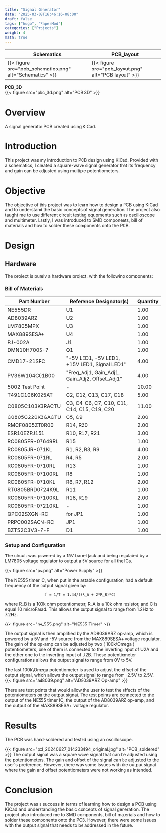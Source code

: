 ```yaml
---
title: "Signal Generator"
date: "2025-03-08T16:46:16-08:00"
draft: false
tags: ["hugo", "PaperMod"]
categories: ["Projects"]
weight: 4
math: true
---
```

| **Schematics** | **PCB_layout** |
|------------------------------|--------------------------------|
| {{< figure src="pcb_schematics.png" alt="Schematics" >}} | {{< figure src="pcb_layout.png" alt="PCB layout" >}} |


  
  **PCB_3D**  
  {{< figure src="pbc_3d.png" alt="PCB 3D" >}}


# Overview
A signal generator PCB created using KiCad.


# Introduction
This project was my introduction to PCB design using KiCad. Provided with a schematics, I created a square-wave signal generator that its frequency and gain can be adjusted using multiple potentiometers.

# Objective
The objective of this project was to learn how to design a PCB using KiCad and to understand the basic concepts of signal generation. The project also taught me to use different circuit testing equpments such as oscilloscope and multimeter. Lastly, I was introduced to SMD components, bill of materials and how to solder these components onto the PCB.


# Design

## Hardware
The project is purely a hardware project, with the following components:
### Bill of Materials
| Part Number          | Reference Designator(s)                      | Quantity |
|----------------------|---------------------------------------------|----------|
| NE555DR             | U1                                          | 1.00     |
| AD8039ARZ          | U2                                          | 1.00     |
| LM7805MPX          | U3                                          | 1.00     |
| MAX889SESA+        | U4                                          | 1.00     |
| PJ-002A            | J1                                          | 1.00     |
| DMN10H700S-7       | Q1                                          | 1.00     |
| CMD17-21SRC        | "+5V LED1, -5V LED1, +15V LED1, Signal LED1" | 4.00     |
| PV36W104C01B00     | "Freq_Adj1, Gain_Adj1, Gain_Adj2, Offset_Adj1" | 4.00     |
| 5002 Test Point    | -                                           | 10.00    |
| T491C106K025AT     | C2, C12, C13, C17, C18                      | 5.00     |
| C0805C103K3RACTU   | C3, C4, C6, C7, C10, C11, C14, C15, C19, C20 | 11.00    |
| C0805C220K3GACTU   | C5, C9                                      | 2.00     |
| RMCF0805ZT0R00     | R14, R20                                    | 2.00     |
| ESR10EZPJ151       | R10, R17, R21                               | 3.00     |
| RC0805FR-07649RL   | R15                                         | 1.00     |
| RC0805JR-071KL     | R1, R2, R3, R9                              | 4.00     |
| RC0805FR-071RL     | R4, R5                                      | 2.00     |
| RC0805FR-0710RL    | R13                                         | 1.00     |
| RC0805FR-07100RL   | R8                                          | 1.00     |
| RC0805FR-0710KL    | R6, R7, R12                                 | 2.00     |
| RT0805BRD0724K9L   | R11                                         | 1.00     |
| RC0805FR-07100KL   | R18, R19                                    | 2.00     |
| RC0805FR-07210KL   | -                                           | 1.00     |
| QPC02SXGN-RC       | for JP1                                     | 1.00     |
| PRPC002SACN-RC     | JP1                                         | 1.00     |
| BZT52C3V3-7-F      | D1                                          | 1.00     |

### Setup and Configuration
The circuit was powered by a 15V barrel jack and being regulated by a LM7805 voltage regulator to output a 5V source for all the ICs.

{{< figure src="ps.png" alt="Power Supply" >}}


The NE555 timer IC, when put in the astable configuration, had a default frequency of the output signal given by:

                      f = 1/T = 1.44/((R_A + 2*R_B)*C)

where R_B is a 100k ohm potentiometer, R_A is a 10k ohm resistor, and C is equal 10 microFarad. This allows the output signal to range from 1.2Hz to 7.2Hz. 

{{< figure src="ne_555.png" alt="NE555 Timer" >}}

The output signal is then amplified by the AD8039ARZ op-amp, which is powered by a 5V and -5V source from the MAX889SESA+ voltage regulator. The gain of the op-amp can be adjusted by two \( 100k\Omega \) potentiometers, one of them is connected to the inverting input of U2A and the other one to the inverting input of U2B. These potentiometer configurations allows the output signal to range from 0V to 5V.


The last 100k\Omega potentiometer is used to adjust the offset of the output signal, which allows the output signal to range from -2.5V to 2.5V.
{{< figure src="ad8039.png" alt="AD8039ARZ Op-amp" >}}

There are test points that would allow the user to test the effects of the potentiometers on the output signal. The test points are connected to the output of the NE555 timer IC, the output of the AD8039ARZ op-amp, and the output of the MAX889SESA+ voltage regulator.

# Results
The PCB was hand-soldered and tested using an oscilloscope.

{{< figure src="pxl_20240627_014233494_original.jpg" alt="PCB_soldered" >}}
The output signal was a square wave signal that can be adjusted using the potentiometers. The gain and offset of the signal can be adjusted to the user's preference. However, there was some issues with the output signal where the gain and offset potentiometers were not working as intended.

# Conclusion
The project was a success in terms of learning how to design a PCB using KiCad and understanding the basic concepts of signal generation. The project also introduced me to SMD components, bill of materials and how to solder these components onto the PCB. However, there were some issues with the output signal that needs to be addressed in the future.